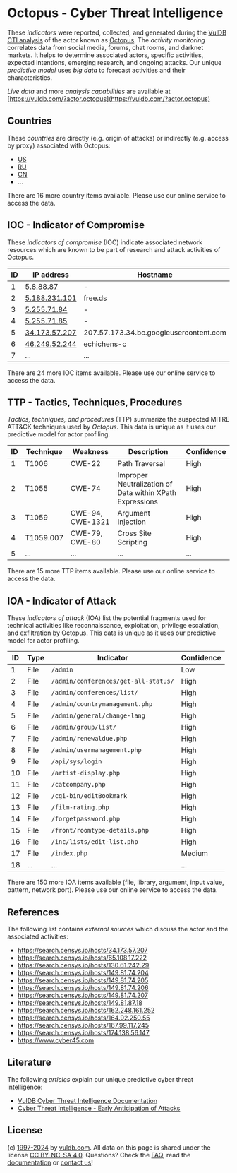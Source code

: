 # Octopus - Cyber Threat Intelligence

These _indicators_ were reported, collected, and generated during the [VulDB CTI analysis](https://vuldb.com/?kb.cti) of the actor known as [Octopus](https://vuldb.com/?actor.octopus). The _activity monitoring_ correlates data from social media, forums, chat rooms, and darknet markets. It helps to determine associated actors, specific activities, expected intentions, emerging research, and ongoing attacks. Our unique _predictive model_ uses _big data_ to forecast activities and their characteristics.

_Live data_ and more _analysis capabilities_ are available at [https://vuldb.com/?actor.octopus](https://vuldb.com/?actor.octopus)

## Countries

These _countries_ are directly (e.g. origin of attacks) or indirectly (e.g. access by proxy) associated with Octopus:

* [US](https://vuldb.com/?country.us)
* [RU](https://vuldb.com/?country.ru)
* [CN](https://vuldb.com/?country.cn)
* ...

There are 16 more country items available. Please use our online service to access the data.

## IOC - Indicator of Compromise

These _indicators of compromise_ (IOC) indicate associated network resources which are known to be part of research and attack activities of Octopus.

ID | IP address | Hostname | Campaign | Confidence
-- | ---------- | -------- | -------- | ----------
1 | [5.8.88.87](https://vuldb.com/?ip.5.8.88.87) | - | - | High
2 | [5.188.231.101](https://vuldb.com/?ip.5.188.231.101) | free.ds | - | High
3 | [5.255.71.84](https://vuldb.com/?ip.5.255.71.84) | - | - | High
4 | [5.255.71.85](https://vuldb.com/?ip.5.255.71.85) | - | - | High
5 | [34.173.57.207](https://vuldb.com/?ip.34.173.57.207) | 207.57.173.34.bc.googleusercontent.com | - | Medium
6 | [46.249.52.244](https://vuldb.com/?ip.46.249.52.244) | echichens-c | - | High
7 | ... | ... | ... | ...

There are 24 more IOC items available. Please use our online service to access the data.

## TTP - Tactics, Techniques, Procedures

_Tactics, techniques, and procedures_ (TTP) summarize the suspected MITRE ATT&CK techniques used by _Octopus_. This data is unique as it uses our predictive model for actor profiling.

ID | Technique | Weakness | Description | Confidence
-- | --------- | -------- | ----------- | ----------
1 | T1006 | CWE-22 | Path Traversal | High
2 | T1055 | CWE-74 | Improper Neutralization of Data within XPath Expressions | High
3 | T1059 | CWE-94, CWE-1321 | Argument Injection | High
4 | T1059.007 | CWE-79, CWE-80 | Cross Site Scripting | High
5 | ... | ... | ... | ...

There are 15 more TTP items available. Please use our online service to access the data.

## IOA - Indicator of Attack

These _indicators of attack_ (IOA) list the potential fragments used for technical activities like reconnaissance, exploitation, privilege escalation, and exfiltration by Octopus. This data is unique as it uses our predictive model for actor profiling.

ID | Type | Indicator | Confidence
-- | ---- | --------- | ----------
1 | File | `/admin` | Low
2 | File | `/admin/conferences/get-all-status/` | High
3 | File | `/admin/conferences/list/` | High
4 | File | `/admin/countrymanagement.php` | High
5 | File | `/admin/general/change-lang` | High
6 | File | `/admin/group/list/` | High
7 | File | `/admin/renewaldue.php` | High
8 | File | `/admin/usermanagement.php` | High
9 | File | `/api/sys/login` | High
10 | File | `/artist-display.php` | High
11 | File | `/catcompany.php` | High
12 | File | `/cgi-bin/editBookmark` | High
13 | File | `/film-rating.php` | High
14 | File | `/forgetpassword.php` | High
15 | File | `/front/roomtype-details.php` | High
16 | File | `/inc/lists/edit-list.php` | High
17 | File | `/index.php` | Medium
18 | ... | ... | ...

There are 150 more IOA items available (file, library, argument, input value, pattern, network port). Please use our online service to access the data.

## References

The following list contains _external sources_ which discuss the actor and the associated activities:

* https://search.censys.io/hosts/34.173.57.207
* https://search.censys.io/hosts/65.108.17.222
* https://search.censys.io/hosts/130.61.242.29
* https://search.censys.io/hosts/149.81.74.204
* https://search.censys.io/hosts/149.81.74.205
* https://search.censys.io/hosts/149.81.74.206
* https://search.censys.io/hosts/149.81.74.207
* https://search.censys.io/hosts/149.81.87.18
* https://search.censys.io/hosts/162.248.161.252
* https://search.censys.io/hosts/164.92.250.55
* https://search.censys.io/hosts/167.99.117.245
* https://search.censys.io/hosts/174.138.56.147
* https://www.cyber45.com

## Literature

The following _articles_ explain our unique predictive cyber threat intelligence:

* [VulDB Cyber Threat Intelligence Documentation](https://vuldb.com/?kb.cti)
* [Cyber Threat Intelligence - Early Anticipation of Attacks](https://www.scip.ch/en/?labs.20201022)

## License

(c) [1997-2024](https://vuldb.com/?kb.changelog) by [vuldb.com](https://vuldb.com/?kb.about). All data on this page is shared under the license [CC BY-NC-SA 4.0](https://creativecommons.org/licenses/by-nc-sa/4.0/). Questions? Check the [FAQ](https://vuldb.com/?kb.faq), read the [documentation](https://vuldb.com/?kb) or [contact us](https://vuldb.com/?contact)!
